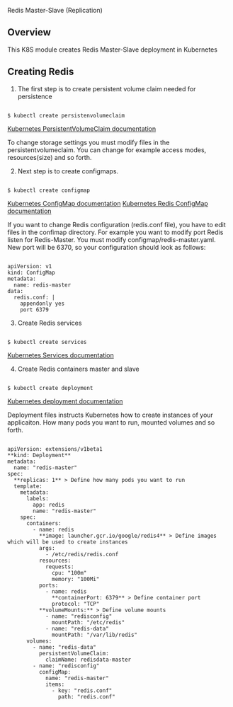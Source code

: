 Redis Master-Slave (Replication)

## Overview

This K8S module creates Redis Master-Slave deployment in Kubernetes

## Creating Redis

1. The first step is to create persistent volume claim needed for persistence
```

$ kubectl create persistenvolumeclaim

```

[Kubernetes PersistentVolumeClaim documentation](https://kubernetes.io/docs/concepts/storage/persistent-volumes/#persistentvolumeclaims)

To change storage settings you must modify files in the persistentvolumeclaim. You can change for example access modes, resources(size) and so forth.

2. Next step is to create configmaps.
```

$ kubectl create configmap

```

[Kubernetes ConfigMap documentation](https://kubernetes.io/docs/tasks/configure-pod-container/configure-pod-configmap/)
[Kubernetes Redis ConfigMap documentation](https://kubernetes.io/docs/tutorials/configuration/configure-redis-using-configmap/)

If you want to change Redis configuration (redis.conf file), you have to edit files in the confimap directory.
For example you want to modify port Redis listen for Redis-Master. You must modify configmap/redis-master.yaml. New port will be 6370, so your configuration should look as follows:

```

apiVersion: v1
kind: ConfigMap
metadata:
  name: redis-master
data:
  redis.conf: |
    appendonly yes
    port 6379

```

3. Create Redis services
```

$ kubectl create services

```

[Kubernetes Services documentation](https://kubernetes.io/docs/concepts/services-networking/service/)

4. Create Redis containers master and slave
```

$ kubectl create deployment

```

[Kubernetes deployment documentation](https://kubernetes.io/docs/concepts/workloads/controllers/deployment/)

Deployment files instructs Kubernetes how to create instances of your applicaiton. How many pods you want to run, mounted volumes and so forth.

```

apiVersion: extensions/v1beta1
**kind: Deployment**
metadata:
  name: "redis-master"
spec:
  **replicas: 1** > Define how many pods you want to run
  template:
    metadata:
      labels:
        app: redis
        name: "redis-master"
    spec:
      containers:
        - name: redis
          **image: launcher.gcr.io/google/redis4** > Define images which will be used to create instances
          args:
            - /etc/redis/redis.conf
          resources:
            requests:
              cpu: "100m"
              memory: "100Mi"
          ports:
            - name: redis
              **containerPort: 6379** > Define container port
              protocol: "TCP"
          **volumeMounts:** > Define volume mounts
            - name: "redisconfig"
              mountPath: "/etc/redis"
            - name: "redis-data"
              mountPath: "/var/lib/redis"
      volumes:
        - name: "redis-data"
          persistentVolumeClaim:
            claimName: redisdata-master
        - name: "redisconfig"
          configMap:
            name: "redis-master"
            items:
              - key: "redis.conf"
                path: "redis.conf"

```
